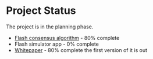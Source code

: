 # Project Status

The project is in the planning phase.

 - [Flash consensus algorithm](/Flash-Consensus-algorithm) - 80% complete
 - Flash simulator app - 0% complete
 - [Whitepaper](/whitepaper) - 80% complete the first version of it is out
